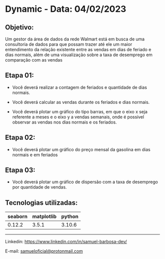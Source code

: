 # Dynamic - Data: 04/02/2023
## Objetivo:
Um gestor da área de dados da rede Walmart está em busca de uma 
consultoria  de dados para que possam trazer até ele um maior 
entendimento da relação  existente entre as vendas em dias de feriado 
e dias normais, além de uma  visualização sobre a taxa de desemprego 
em comparação com as vendas

## Etapa 01:
- Você deverá realizar a contagem de feriados e quantidade de dias normais.

- Você deverá calcular as vendas durante os feriados e dias normais.

- Você  deverá  plotar  um  gráfico  do  tipo  barras,  em  que  o  eixo  x  seja 
referente a meses  e o eixo y a vendas semanais, onde é possível observar 
as vendas nos dias normais  e os feriados.


## Etapa 02:
- Você deverá plotar um gráfico do preço mensal da gasolina em dias 
normais e em  feriados


## Etapa 03:
- Você deverá plotar um gráfico de dispersão com a taxa de 
desemprego  por quantidade de vendas.


## Tecnologias utilizadas:
 seaborn  | matplotlib | python
 -------- | ---------- | ---------
 0.12.2   |    3.5.1   | 3.10.6

---
Linkedin: <https://www.linkedin.com/in/samuel-barbosa-dev/> 

E-mail: <samueloficial@protonmail.com>